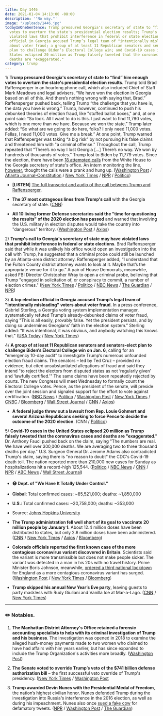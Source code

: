 ```yaml
---
title: Day 1446
date: 2021-01-04 14:13:00 -08:00
description: '"No way."'
image: "/uploads/1446.jpg"
todayInOneSentence: Trump pressured Georgia's secretary of state to “find” him enough
  votes to overturn the state's presidential election results; Trump's call may have
  violated laws that prohibit interference in federal or state elections; a top election
  official in Georgia accused Trump’s legal team of "intentionally misleading" voters
  about voter fraud; a group of at least 11 Republican senators and senators-elect
  plan to challenge Biden’s Electoral College win; and Covid-19 cases in the United
  States eclipsed 20 million as Trump falsely tweeted that the coronavirus cases and
  deaths are "exaggerated."
category: trump
---
```


1/ **Trump pressured Georgia's secretary of state to “find” him enough votes to overturn the state's presidential election results**. Trump told Brad Raffensperger in an hourlong phone call, which also included Chief of Staff Mark Meadows and legal advisers, “We have won the election in Georgia based on all of this. And there’s nothing wrong with saying that, Brad.” Raffensperger pushed back, telling Trump “the challenge that you have is, the data you have is wrong.” Trump, however, continued to push his debunked theories of election fraud, like "stuffed ballot boxes," and, at one point said: “So look. All I want to do is this. I just want to find 11,780 votes, which is one more than we have. Because we won the state.” Trump later added: “So what are we going to do here, folks? I only need 11,000 votes. Fellas, I need 11,000 votes. Give me a break.” At one point, Trump warned that Raffensperger was taking “a big risk” by not pursuing his false claims and threatened him with "a criminal offense." Throughout the call, Trump repeated that “There’s no way I lost Georgia \[...\] There’s no way. We won by hundreds of thousands of votes.” Trump lost to Biden by 11,779 votes. Since the election, there have been [18 attempted calls](https://www.cnn.com/2021/01/04/politics/trump-brad-raffensperger-calls-georgia/index.html) from the White House to the Georgia secretary of state's office. An intern monitoring the line, [however](https://www.bloomberg.com/news/articles/2021-01-04/trump-splinters-gop-with-doomed-bid-for-congress-to-subvert-vote?sref=MIBMEEoj), thought the calls were a prank and hung up. ([Washington Post](https://www.washingtonpost.com/politics/trump-raffensperger-call-georgia-vote/2021/01/03/d45acb92-4dc4-11eb-bda4-615aaefd0555_story.html) / [Atlanta Journal-Constitution](https://www.ajc.com/politics/politics-blog/trump-demands-georgia-elections-official-overturn-his-defeat-in-hourlong-call/6MRGK445JNAGHBL2HXLZ3FIVZU/) / [New York Times](https://www.nytimes.com/2021/01/03/us/politics/trump-raffensperger-call-georgia.html) / [NPR](https://www.npr.org/2021/01/03/953012128/this-was-a-scam-in-recorded-call-trump-pushed-official-to-overturn-georgia-vote) / [Politico](https://www.politico.com/news/2021/01/03/trump-georgia-election-454122))

* **\[LISTEN\]** [The full transcript and audio of the call between Trump and Raffensperger](https://www.washingtonpost.com/politics/trump-raffensperger-call-transcript-georgia-vote/2021/01/03/2768e0cc-4ddd-11eb-83e3-322644d82356_story.html).

* **The 37 most outrageous lines from Trump's call** with the Georgia secretary of state. ([CNN](https://www.cnn.com/2021/01/04/politics/donald-trump-brad-raffensperger-phone-call-georgia/index.html))

* **All 10 living former Defense secretaries said the "time for questioning the results" of the 2020 election has passed** and warned that involving the U.S. military in election disputes would take the country into "dangerous" territory. ([Washington Post](https://www.washingtonpost.com/opinions/10-former-defense-secretaries-military-peaceful-transfer-of-power/2021/01/03/2a23d52e-4c4d-11eb-a9f4-0e668b9772ba_story.html) / [Axios](https://www.axios.com/election-dispute-military-defense-secretary-b616b8f7-a36f-4442-97b5-8f5491fb1b30.html))

2/ **Trump's call to Georgia's secretary of state may have violated laws that prohibit interference in federal or state elections**. Brad Raffensperger said that while it was unlikely his office would open an investigation into the call with Trump, he suggested that a criminal probe could still be launched by an Atlanta-area district attorney. Raffensperger added, “I understand that the Fulton County district attorney wants to look at it. Maybe that’s the appropriate venue for it to go.” A pair of House Democrats, meanwhile, asked FBI Director Christopher Wray to open a criminal probe, believing that Trump "engaged in solicitation of, or conspiracy to commit, a number of election crimes." ([New York Times](https://www.nytimes.com/2021/01/03/us/politics/trump-call-georgia.html) / [Politico](https://www.politico.com/news/2021/01/04/raffensperger-trump-investigation-call-454478) / [NBC News](https://www.nbcnews.com/politics/congress/democrats-ask-fbi-director-wray-open-criminal-probe-trump-after-n1252732) / [The Guardian](https://www.theguardian.com/us-news/live/2021/jan/04/donald-trump-georgia-votes-joe-biden-brad-raffensperger-senate-covid-coronavirus-us-politics-live?page=with:block-5ff328948f08d0452b08bda0#block-5ff328948f08d0452b08bda0) / [NPR](https://www.npr.org/2021/01/04/953151921/trumps-call-to-georgia-election-officials-sparks-debate-over-legality-ethics))

3/ **A top election official in Georgia accused Trump’s legal team of "intentionally misleading" voters about voter fraud**. In a press conference, Gabriel Sterling, a Georgia voting system implementation manager, systematically refuted Trump’s already-debunked claims of voter fraud, saying "This is all easily, provably false. Yet the president persists, and by doing so undermines Georgians’ faith in the election system.” Sterling added: “It was intentional, it was obvious, and anybody watching this knows that." ([USA Today](https://www.usatoday.com/story/news/politics/2021/01/04/live-politics-updates-monday-donald-trump-joe-biden/4124328001/) / [New York Times](https://www.nytimes.com/live/2021/01/04/us/joe-biden-trump/georgia-election-official-expresses-fury-at-trumps-baseless-fraud-claims))

4/ **A group of at least 11 Republican senators and senators-elect plan to challenge Biden’s Electoral College win on Jan. 6**, calling for an “emergency 10-day audit” to investigate Trump’s numerous unfounded election fraud claims. The senators – led by Ted Cruz – provided no evidence, but cited unsubstantiated allegations of fraud and said they intend "to reject the electors from disputed states as not ‘regularly given’ and ‘lawfully certified.'" The same claims have been repeatedly rejected by courts. The new Congress will meet Wednesday to formally count the Electoral College votes. Pence, as the president of the senate, will preside over the joint session and signaled support for the effort to vote against certification. ([NBC News](https://www.nbcnews.com/politics/2020-election/gop-senators-threaten-object-electoral-college-results-if-commission-not-n1252667) / [Politico](https://www.politico.com/news/2021/01/02/ted-cruz-electoral-college-challenge-453430) / [Washington Post](https://www.washingtonpost.com/politics/2021/01/02/cruz-johnson-9-other-gop-senators-say-they-will-not-vote-certify-electors-unless-audit-is-conducted/) / [New York Times](https://www.nytimes.com/2021/01/02/us/politics/gop-senators-josh-hawley-election.html) / [CNBC](https://www.cnbc.com/2021/01/02/11-republican-senators-push-to-delay-certification-of-election-results.html) / [Bloomberg](https://www.bloomberg.com/news/articles/2021-01-02/cruz-set-to-lead-group-of-gop-senators-in-opposing-certification?sref=MIBMEEoj) / [Wall Street Journal](https://www.wsj.com/articles/group-of-gop-senators-plans-to-reject-some-electoral-college-results-11609613305) / [CNN](https://www.cnn.com/2021/01/02/politics/senate-republicans-electoral-college/index.html) / [Axios](https://www.axios.com/multiple-senators-oppose-certify-election-results-c5f0610c-91e0-4431-abbe-91b4d860dfd4.html))

* **A federal judge threw out a lawsuit from Rep. Louie Gohmert and several Arizona Republicans seeking to force Pence to decide the outcome of the 2020 election**. (CNN / [Politico](https://www.politico.com/news/2021/01/01/pence-2020-election-winner-gohmert-453259))

5/ **Covid-19 cases in the United States eclipsed 20 million as Trump falsely tweeted that the coronavirus cases and deaths are "exaggerated."** Dr. Anthony Fauci pushed back on the claim, saying "The numbers are real. We have well over 300,000 deaths. We are averaging two to three thousand deaths per day." U.S. Surgeon General Dr. Jerome Adams also contradicted Trump's claim, saying there is "no reason to doubt" the CDC's Covid-19 death toll. The nation reported more than 210,000 new cases for Sunday as hospitalizations hit a record-high 125,544. ([Politico](https://www.politico.com/news/2021/01/01/us-coronavirus-cases-20-million-453275) / [NBC News](https://www.nbcnews.com/politics/meet-the-press/fauci-pushes-back-trump-covid-death-numbers-are-real-n1252684) / [CNN](https://www.cnn.com/2021/01/03/politics/jerome-adams-trump-coronavirus-death-toll-cnntv/) / [NPR](https://www.npr.org/2021/01/03/953045468/covid-19-cases-surge-in-u-s-as-vaccinations-fall-below-government-predictions) / [ABC News](https://abcnews.go.com/Politics/running-numbers-fauci-laments-surging-covid-deaths-trump/story?id=75015805) / [Wall Street Journal](https://www.wsj.com/livecoverage/covid-2021-01-04?mod=hp_theme_coronavirus-ribbon))

* #### 😷 Dept. of "We Have It Totally Under Control."

* **Global**: Total confirmed cases: \~85,521,000; deaths: \~1,850,000

* **U.S.**: Total confirmed cases: \~20,758,000; deaths: \~353,000

* Source: [Johns Hopkins University](https://coronavirus.jhu.edu/map.html)

* **The Trump administration fell well short of its goal to vaccinate 20 million people by January 1**. About 12.4 million doses have been distributed to states, but only 2.8 million doses have been administered. ([CNN](https://www.cnn.com/2021/01/01/politics/states-struggle-chaos-vaccine-distribution-warp-speed/index.html) / [New York Times](https://www.nytimes.com/2020/12/31/health/vaccine-distribution-delays.html) / [Axios](https://www.axios.com/vaccine-rollout-schedule-ba9914c5-fbf5-4fed-a86d-03afe66b3037.html) / [Bloomberg](https://www.bloomberg.com/graphics/covid-vaccine-tracker-global-distribution/?stream=top))

* **Colorado officials reported the first known case of the more contagious coronavirus variant discovered in Britain**. Scientists said the variant is more transmissible but does not make people sicker. The variant was detected in a man in his 20s with no travel history. Prime Minister Boris Johnson, meanwhile, [ordered a third national lockdown](https://www.washingtonpost.com/world/britain-coronavirus-surge-lockdown/2021/01/04/4f3fafe6-4e95-11eb-a1f5-fdaf28cfca90_story.html) for England as a more contagious coronavirus variant has surged. ([Washington Post](https://www.washingtonpost.com/health/coronavirus-variant-colorado-us/2020/12/29/8e6379fc-4a01-11eb-a9f4-0e668b9772ba_story.html) / [New York Times](https://www.nytimes.com/2020/12/29/world/covid-variant-british-us.html) / [Bloomberg](https://www.bloomberg.com/news/articles/2020-12-29/colorado-finds-first-case-of-u-k-covid-variant-governor-says?sref=MIBMEEoj))

* **Trump skipped his annual New Year’s Eve party**, leaving guests to party maskless with Rudy Giuliani and Vanilla Ice at Mar-a-Lago. ([CNN](https://www.cnn.com/2021/01/01/politics/mar-a-lago-new-years-eve/index.html) / [New York Times](https://www.nytimes.com/2021/01/01/us/politics/trump-new-years-eve-mar-a-lago.html))

---

### ✏️ Notables.

1. **The Manhattan District Attorney's Office retained a forensic accounting specialists to help with its criminal investigation of Trump and his business**. The investigation was opened in 2018 to examine the alleged hush-money payments made to two women who claimed to have had affairs with him years earlier, but has since expanded to include the Trump Organization's activities more broadly. ([Washington Post](https://www.washingtonpost.com/national-security/trump-tax-returns-new-york-investigation/2020/12/29/11c43a38-43c8-11eb-b0e4-0f182923a025_story.html))

2. **The Senate voted to override Trump’s veto of the $741 billion defense authorization bill** – the first successful veto override of Trump's presidency. ([New York Times](https://www.nytimes.com/2021/01/01/us/politics/senate-override-trump-defense-bill.html) / [Washington Post](https://www.washingtonpost.com/national-security/congress-override-trump-first-time/2021/01/01/eaca9c96-4c51-11eb-a9d9-1e3ec4a928b9_story.html)

3. **Trump awarded Devin Nunes with the Presidential Medal of Freedom**, the nation’s highest civilian honor. Nunes defended Trump during the investigation into Russia's interference in the 2016 election, as well as during his impeachment. Nunes also once [sued a fake cow](https://www.fresnobee.com/news/nation-world/national/article243664982.html) for defamatory tweets. ([NPR](https://www.npr.org/2021/01/04/953276901/trump-to-give-medal-of-freedom-to-loyalist-gop-congressman-nunes) / [Washington Post](https://www.washingtonpost.com/politics/2021/01/03/trump-give-ally-nunes-presidential-medal-freedom/) / [The Guardian](https://www.theguardian.com/us-news/2021/jan/04/trump-presidential-medal-freedom-devin-nunes-jim-jordan))